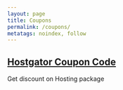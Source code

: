 ```yaml
---
layout: page
title: Coupons
permalink: /coupons/
metatags: noindex, follow
---
```


<div class="square">
    <h2><a href="/coupons/hostgator/">Hostgator Coupon Code</a></h2>
	<p>Get discount on Hosting package</p>
</div>
